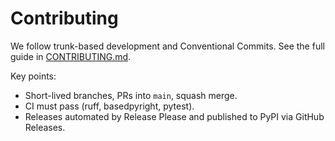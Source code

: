 # Contributing

We follow trunk-based development and Conventional Commits. See the full guide in [CONTRIBUTING.md](../CONTRIBUTING.md).

Key points:
- Short-lived branches, PRs into `main`, squash merge.
- CI must pass (ruff, basedpyright, pytest).
- Releases automated by Release Please and published to PyPI via GitHub Releases.


